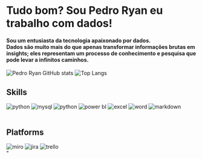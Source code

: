 # Tudo bom? Sou Pedro Ryan eu trabalho com dados!

#### Sou um entusiasta da tecnologia apaixonado por dados.<br> Dados são muito mais do que apenas transformar informações brutas em insights; eles representam um processo de conhecimento e pesquisa que pode levar a infinitos caminhos.

![Pedro Ryan GitHub stats](https://github-readme-stats.vercel.app/api?username=pedroryandatadev&show_icons=true&theme=dark) 
![Top Langs](https://github-readme-stats.vercel.app/api/top-langs/?username=pedroryandatadev&theme=dark)

## Skills

<div style="display: inline_block"> 
  <img alt="python" src="https://img.shields.io/badge/Python-14354C?style=for-the-badge&logo=python&logoColor=white" />
  <img alt="mysql" src="https://img.shields.io/badge/MySQL-00000F?style=for-the-badge&logo=mysql&logoColor=white" />
  <img alt="python" src="https://img.shields.io/badge/PostgreSQL-316192?style=for-the-badge&logo=postgresql&logoColor=white" />
  <img alt="power bI" src="https://img.shields.io/badge/Power_BI-F2C811?style=for-the-badge&logo=power-bi&logoColor=black" />
  <img alt="excel" src="https://img.shields.io/badge/Microsoft_Excel-217346?style=for-the-badge&logo=microsoft-excel&logoColor=white" />
  <img alt="word" src="https://img.shields.io/badge/Microsoft_Word-2B579A?style=for-the-badge&logo=microsoft-word&logoColor=white" />
  <img alt="markdown" src="https://img.shields.io/badge/Markdown-000000?style=for-the-badge&logo=markdown&logoColor=white" />
</div><br/>

## Platforms
  <div style="display: inline_block">
    <img alt="miro" src="https://img.shields.io/badge/Miro-050038?style=for-the-badge&logo=Miro&logoColor=white">
    <img alt="jira" src="https://img.shields.io/badge/Jira-0052CC?style=for-the-badge&logo=Jira&logoColor=white" />
    <img alt="trello" src="https://img.shields.io/badge/Trello-0052CC?style=for-the-badge&logo=trello&logoColor=white" />
  </div>  "